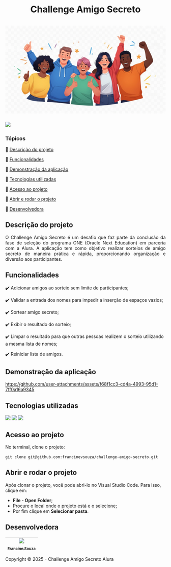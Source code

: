 <div align="center">
  <h1 align="center">
    Challenge Amigo Secreto
    <br />
    <br />
    <a href="https://github.com/francinevsouza/challenge-amigo-secreto/blob/main/">
      <img src="https://github.com/francinevsouza/challenge-amigo-secreto/blob/main/challenge-amigo-secreto_pt-main/assets/amigos.jpg"> 
    </a>    
  </h1>
</div>

 <img src="http://img.shields.io/static/v1?label=STATUS&message=CONCLUIDO&color=GREEN&style=for-the-badge"/>


### Tópicos 

:small_blue_diamond: [Descrição do projeto](#descrição-do-projeto)

:small_blue_diamond: [Funcionalidades](#funcionalidades)

:small_blue_diamond: [Demonstração da aplicação](#demonstração-da-aplicação)

:small_blue_diamond: [Tecnologias utilizadas](#tecnologias-utilizadas)

:small_blue_diamond: [Acesso ao projeto](#acesso-ao-projeto)

:small_blue_diamond: [Abrir e rodar o projeto](#abrir-e-rodar-o-projeto)

:small_blue_diamond: [Desenvolvedora](#desenvolvedora)


## Descrição do projeto 

<p align="justify">
    O Challenge Amigo Secreto é um desafio que faz parte da conclusão da fase de seleção do programa ONE (Oracle Next Education) em parceria com a Alura. A aplicação tem como objetivo realizar sorteios de amigo secreto de maneira prática e rápida, proporcionando organização e diversão aos participantes.
</p>


## Funcionalidades

:heavy_check_mark: Adicionar amigos ao sorteio sem limite de participantes; 

:heavy_check_mark: Validar a entrada dos nomes para impedir a inserção de espaços vazios;

:heavy_check_mark: Sortear amigo secreto;

:heavy_check_mark: Exibir o resultado do sorteio;

:heavy_check_mark: Limpar o resultado para que outras pessoas realizem o sorteio utilizando a mesma lista de nomes;

:heavy_check_mark: Reiniciar lista de amigos. 


## Demonstração da aplicação

https://github.com/user-attachments/assets/f68f1cc3-cd4a-4993-95d1-7ff0a16a9345


## Tecnologias utilizadas

<p align="left">
  <a href=""><img src="https://img.shields.io/badge/JavaScript-323330?style=for-the-badge&logo=javascript&logoColor=F7DF1E"></a>
  <a href=""><img src="https://img.shields.io/badge/CSS3-1572B6?style=for-the-badge&logo=css3&logoColor=white"></a>
  <a href=""><img src="https://img.shields.io/badge/HTML5-E34F26?style=for-the-badge&logo=html5&logoColor=white"></a>
</p>
  

## Acesso ao projeto

No terminal, clone o projeto: 

```
git clone git@github.com:francinevsouza/challenge-amigo-secreto.git
```

## Abrir e rodar o projeto

Após clonar o projeto, você pode abri-lo no Visual Studio Code. Para isso, clique em:

- **File - Open Folder**;
- Procure o local onde o projeto está e o selecione;
- Por fim clique em **Selecionar pasta**.

## Desenvolvedora

| [<img src="https://avatars.githubusercontent.com/u/49910529?v=4" width=115><br><sub>Francine Souza</sub>](https://github.com/francinevsouza) |   
| :---: |



Copyright :copyright: 2025 - Challenge Amigo Secreto Alura
